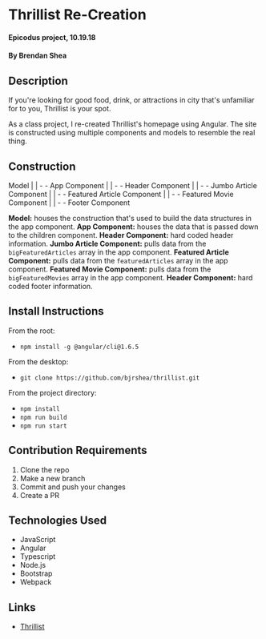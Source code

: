 # Thrillist Re-Creation

#### Epicodus project, 10.19.18

#### By Brendan Shea

## Description

If you're looking for good food, drink, or attractions in city that's unfamiliar for to you, Thrillist is your spot.

As a class project, I re-created Thrillist's homepage using Angular. The site is constructed using multiple components and models to resemble the real thing.

## Construction

Model
  |
  | - - App Component
            |
            | - - Header Component
            |
            | - - Jumbo Article Component
            |
            | - - Featured Article Component
            |
            | - - Featured Movie Component
            |
            | - - Footer Component

**Model:** houses the construction that's used to build the data structures in the app component.
**App Component:** houses the data that is passed down to the children component.
**Header Component:** hard coded header information.
**Jumbo Article Component:** pulls data from the `bigFeaturedArticles` array in the app component.
**Featured Article Component:** pulls data from the `featuredArticles` array in the app component.
**Featured Movie Component:** pulls data from the `bigFeaturedMovies` array in the app component.
**Header Component:** hard coded footer information.


## Install Instructions

From the root:

* `npm install -g @angular/cli@1.6.5`

From the desktop:

* `git clone https://github.com/bjrshea/thrillist.git`

From the project directory:

* `npm install`
* `npm run build`
* `npm run start`

## Contribution Requirements

1. Clone the repo
1. Make a new branch
1. Commit and push your changes
1. Create a PR

## Technologies Used

* JavaScript
* Angular
* Typescript
* Node.js
* Bootstrap
* Webpack

## Links

* [Thrillist](https://www.thrillist.com/)
